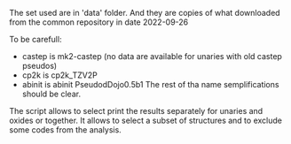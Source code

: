 The set used are in 'data' folder. And they are copies of what downloaded from
the common repository in date
2022-09-26 

To be carefull:
- castep is mk2-castep (no data are available for unaries with old castep pseudos)
- cp2k is cp2k_TZV2P
- abinit is abinit PseudodDojo0.5b1
The rest of tha name semplifications should be clear.

The script allows to select print the results separately for unaries and
oxides or together. It allows to select a subset of structures and to
exclude some codes from the analysis.
